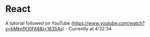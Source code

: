 # React

A tutorial followed on YouTube (https://www.youtube.com/watch?v=bMknfKXIFA8&t=16354s) - Currently at 4:32:34
